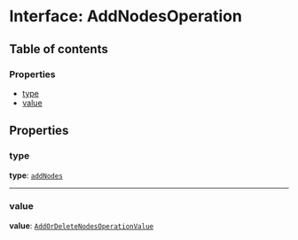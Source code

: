 # Interface: AddNodesOperation

## Table of contents

### Properties

* [type](/auto-docs/free-layout-editor/interfaces/AddNodesOperation.md#type)
* [value](/auto-docs/free-layout-editor/interfaces/AddNodesOperation.md#value)

## Properties

### type

**type**: [`addNodes`](/auto-docs/free-layout-editor/enums/OperationType.md#addnodes)

***

### value

**value**: [`AddOrDeleteNodesOperationValue`](/auto-docs/free-layout-editor/interfaces/AddOrDeleteNodesOperationValue.md)

